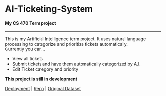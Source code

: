 <h1>AI-Ticketing-System</h1>
<h4>My CS 470 Term project</h4>
<hr>
This is my Artificial Intelligence term project. It uses natural language processing to categorize and prioritize tickets automatically.<br>
Currently you can...
<ul>
  <li>View all tickets</li>
  <li>Submit tickets and have them automatically categorized by A.I.</li>
  <li>Edit Ticket category and priority</li>
</ul>

<b>This project is still in development</b>


<a href="https://ai-ticketing-system-yr4v.onrender.com/">Deployment</a> |
<a href="https://github.com/JohnnyCaringi/AI-Ticketing-System">Repo</a> |
<a href="https://huggingface.co/datasets/Console-AI/IT-helpdesk-synthetic-tickets">Original Dataset</a>

